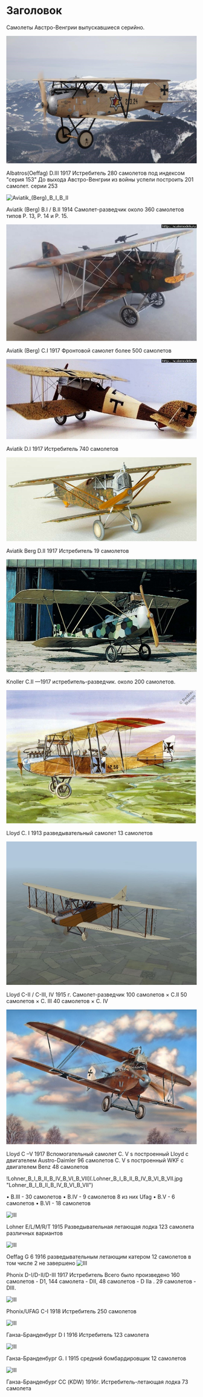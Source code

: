  # Заголовок
 Самолеты Австро-Венгрии выпускавшиеся серийно.

![Albatros_Oeffag_D_III](./Albatros_Oeffag_D_III.jpg "Albatros_Oeffag_D_III")

Albatros(Oeffag) D.III  1917 Истребитель   280 самолетов под индексом "серия 153"  До выхода Австро-Венгрии из войны успели построить 201 самолет. серии 253

![Aviatik_(Berg)_B_I_B_II](./Aviatik_(Berg)_B_I_B_II.png "Aviatik_(Berg)_B_I_B_II")

Aviatik (Berg) B.I / B.II
1914 Самолет-разведчик 	около 360 самолетов типов Р. 13, Р. 14 и Р. 15.

![Aviatik_(Berg)_C.I](./Aviatik_(Berg)_C.I.jpg "Aviatik_(Berg)_C.I")

Aviatik (Berg) C.I 1917  Фронтовой самолет  более 500 самолетов

![Aviatik_D_I](./Aviatik_D_I.jpg "Aviatik_D_I")

Aviatik D.I   1917  Истребитель   740 самолетов

![Aviatik_Berg_D_II](./Aviatik_Berg_D_II.jpg "Aviatik_Berg_D_II")

Aviatik Berg D.II  1917  Истребитель  19 самолетов

![Knoller_C_II](./Knoller_C_II.jpg "Knoller_C_II")

Knoller C.II —1917 истребитель-разведчик. около 200 самолетов.

![Lloyd_C_I](./Lloyd_C_I.jpg "Lloyd_C_I")

Lloyd C. I  1913
разведывательный самолет  13 самолетов

![Lloyd_C_II_C_III_IV](./Lloyd_C_II_C_III_IV.jpg "Lloyd_C_II_C_III_IV")

Lloyd C-II / C-III, IV   1915 г.   Самолет-разведчик
100 самолетов × C.II
50  самолетов × С. III 
40 самолетов  × С. IV

![Lloyd_C_V](./Lloyd_C_V.jpg "Lloyd_C_V")

Lloyd C –V  1917 Вспомогательный самолет
C. V s построенный Lloyd с двигателем Austro-Daimler 96 самолетов
C. V s построенный WKF с двигателем Benz 48 самолетов

!Lohner_B_I_B_II_B_IV_B_VI_B_VII](.Lohner_B_I_B_II_B_IV_B_VI_B_VII.jpg "Lohner_B_I_B_II_B_IV_B_VI_B_VII")

<!-- Lohner B-I/B-II/B-IV/B-VI/B-VII/C-I 1912 Фронтовой самолет -->
<!-- •	B.II -   96 самолетов -->
•	B.III -   30 самолетов 
•	B.IV -   9 самолетов 8 из них Ufag
•	B.V -   6 самолетов 
•	B.VI -   18 самолетов

![III](./III.jpg "III")

Lohner E/L/M/R/T 1915 Разведывательная летающая лодка 123 самолета различных вариантов

![III](./III.jpg "II")

Oeffag G 6 1916   разведывательным летающим катером 12 самолетов в том числе 2 не завершено
![III](./III.jpg "III")

Phonix D-I/D-II/D-III  1917 Истребитель  Всего было произведено  160 самолетов - D1, 144 самолета - DII,  48 самолетов - D IIа . 29 самолетов - DIII.

![III](./III.jpg "III")

Phonix/UFAG C-I  1918 Истребитель
250 самолетов

![III](./III.jpg "III")

Ганза-Бранденбург D I  1916  Истребитель     123 самолета

![III](./III.jpg "III")

Ганза-Бранденбург G. I  1915
средний бомбардировщик  12 самолетов

![III](./III.jpg "III")

Ганза-Бранденбург СС (KDW)  1916г. 
Истребитель-летающая лодка   73 самолета

